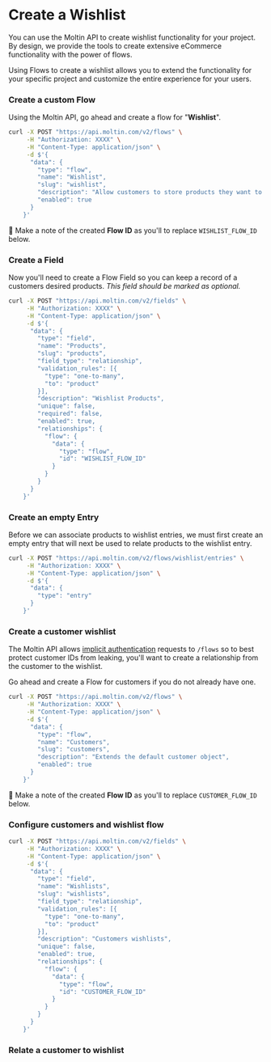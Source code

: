 # Create a Wishlist

You can use the Moltin API to create wishlist functionality for your project. By design, we provide the tools to create extensive eCommerce functionality with the power of flows.

Using Flows to create a wishlist allows you to extend the functionality for your specific project and customize the entire experience for your users.

### Create a custom Flow

Using the Moltin API, go ahead and create a flow for "**Wishlist**".

```bash
curl -X POST "https://api.moltin.com/v2/flows" \
     -H "Authorization: XXXX" \
     -H "Content-Type: application/json" \
     -d $'{
      "data": {
        "type": "flow",
        "name": "Wishlist",
        "slug": "wishlist",
        "description": "Allow customers to store products they want to purchase at a later date",
        "enabled": true
      }
    }'
```

📝 Make a note of the created **Flow ID** as you'll to replace `WISHLIST_FLOW_ID` below.

### Create a Field

Now you'll need to create a Flow Field so you can keep a record of a customers desired products. _This field should be marked as optional._

```bash
curl -X POST "https://api.moltin.com/v2/fields" \
     -H "Authorization: XXXX" \
     -H "Content-Type: application/json" \
     -d $'{
      "data": {
        "type": "field",
        "name": "Products",
        "slug": "products",
        "field_type": "relationship",
        "validation_rules": [{
          "type": "one-to-many",
          "to": "product"
        }],
        "description": "Wishlist Products",
        "unique": false,
        "required": false,
        "enabled": true,
        "relationships": {
          "flow": {
            "data": {
              "type": "flow",
              "id": "WISHLIST_FLOW_ID"
            }
          }
        }
      }
    }'
```

### Create an empty Entry

Before we can associate products to wishlist entries, we must first create an empty entry that will next be used to relate products to the wishlist entry.

```bash
curl -X POST "https://api.moltin.com/v2/flows/wishlist/entries" \
     -H "Authorization: XXXX" \
     -H "Content-Type: application/json" \
     -d $'{
      "data": {
        "type": "entry"
      }
    }'
```

### Create a customer wishlist

The Moltin API allows [implicit authentication]() requests to `/flows` so to best protect customer IDs from leaking, you'll want to create a relationship from the customer to the wishlist.

Go ahead and create a Flow for customers if you do not already have one.

```bash
curl -X POST "https://api.moltin.com/v2/flows" \
     -H "Authorization: XXXX" \
     -H "Content-Type: application/json" \
     -d $'{
      "data": {
        "type": "flow",
        "name": "Customers",
        "slug": "customers",
        "description": "Extends the default customer object",
        "enabled": true
      }
    }'
```

📝 Make a note of the created **Flow ID** as you'll to replace `CUSTOMER_FLOW_ID` below.

### Configure customers and wishlist flow

```bash
curl -X POST "https://api.moltin.com/v2/fields" \
     -H "Authorization: XXXX" \
     -H "Content-Type: application/json" \
     -d $'{
      "data": {
        "type": "field",
        "name": "Wishlists",
        "slug": "wishlists",
        "field_type": "relationship",
        "validation_rules": [{
          "type": "one-to-many",
          "to": "product"
        }],
        "description": "Customers wishlists",
        "unique": false,
        "enabled": true,
        "relationships": {
          "flow": {
            "data": {
              "type": "flow",
              "id": "CUSTOMER_FLOW_ID"
            }
          }
        }
      }
    }'
```

### Relate a customer to wishlist





